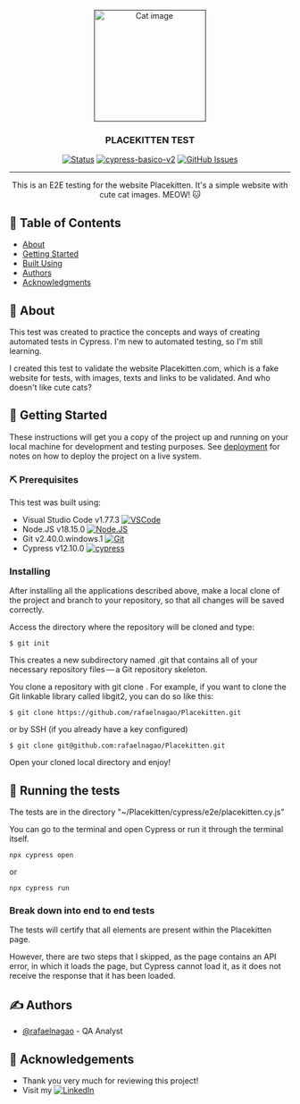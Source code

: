 <p align="center">
  <a href="" rel="noopener">
 <img width=200px height=200px src="https://cdn.shopify.com/s/files/1/1832/0821/files/catshark.jpg?v=1649869148" alt="Cat image"></a>
</p>

<h3 align="center">PLACEKITTEN TEST</h3>

<div align="center">

  [![Status](https://img.shields.io/badge/status-active-success?style=flat-square)]() 
  [![cypress-basico-v2](https://img.shields.io/endpoint?url=https://cloud.cypress.io/badge/detailed/dx76ge&style=flat-square&logo=cypress&color=success)](https://cloud.cypress.io/projects/dx76ge/runs)
  [![GitHub Issues](https://img.shields.io/github/issues/rafaelnagao/Placekitten?color=FF0000&style=flat-square)](https://github.com/rafaelnagao/Placekitten/issues)

</div>

---

<p align="center"> This is an E2E testing for the website Placekitten. It's a simple website with cute cat images. MEOW! 🐱
    <br> 
</p>

## 📝 Table of Contents
- [About](#about)
- [Getting Started](#getting_started)
- [Built Using](#built_using)
- [Authors](#authors)
- [Acknowledgments](#acknowledgement)

## 🧐 About <a name = "about"></a>
This test was created to practice the concepts and ways of creating automated tests in Cypress. I'm new to automated testing, so I'm still learning.

I created this test to validate the website Placekitten.com, which is a fake website for tests, with images, texts and links to be validated. And who doesn't like cute cats? 

## 🏁 Getting Started <a name = "getting_started"></a>
These instructions will get you a copy of the project up and running on your local machine for development and testing purposes. See [deployment](#deployment) for notes on how to deploy the project on a live system.

### ⛏️ Prerequisites
This test was built using:


- Visual Studio Code v1.77.3 [![VSCode](https://img.shields.io/badge/Visual_Studio_Code-0078D4?style=for-the-badge&logo=visual%20studio%20code&logoColor=white)](https://code.visualstudio.com/download)
- Node.JS v18.15.0 [![Node.JS](https://img.shields.io/badge/Node.js-43853D?style=for-the-badge&logo=node.js&logoColor=white)](https://nodejs.org/en/download)
- Git v2.40.0.windows.1 [![Git](https://img.shields.io/badge/GIT-E44C30?style=for-the-badge&logo=git&logoColor=white)](https://git-scm.com/downloads)
- Cypress v12.10.0 [![cypress](https://img.shields.io/badge/-cypress-%23E5E5E5?style=for-the-badge&logo=cypress&logoColor=058a5e)](https://docs.cypress.io/guides/getting-started/installing-cypress)


### Installing
After installing all the applications described above, make a local clone of the project and branch to your repository, so that all changes will be saved correctly.

Access the directory where the repository will be cloned and type:

```
$ git init
```

This creates a new subdirectory named .git that contains all of your necessary repository files — a Git repository skeleton.

You clone a repository with git clone <url>. For example, if you want to clone the Git linkable library called libgit2, you can do so like this:

```
$ git clone https://github.com/rafaelnagao/Placekitten.git
```

or by SSH (if you already have a key configured)

```
$ git clone git@github.com:rafaelnagao/Placekitten.git
```

Open your cloned local directory and enjoy!

## 🔧 Running the tests <a name = "tests"></a>
The tests are in the directory "~/Placekitten/cypress/e2e/placekitten.cy.js"

You can go to the terminal and open Cypress or run it through the terminal itself.

```
npx cypress open
```
or
```
npx cypress run
```

### Break down into end to end tests
The tests will certify that all elements are present within the Placekitten page.

However, there are two steps that I skipped, as the page contains an API error, in which it loads the page, but Cypress cannot load it, as it does not receive the response that it has been loaded.

## ✍️ Authors <a name = "authors"></a>
- [@rafaelnagao](https://github.com/rafaelnagao) - QA Analyst

## 🎉 Acknowledgements <a name = "acknowledgement"></a>
- Thank you very much for reviewing this project!
- Visit my [![LinkedIn](https://img.shields.io/badge/LinkedIn-0077B5?style=for-the-badge&logo=linkedin&logoColor=white)](https://www.linkedin.com/in/rafael-nagao-%F0%9F%8F%B3%EF%B8%8F%E2%80%8D%F0%9F%8C%88-22846019b)